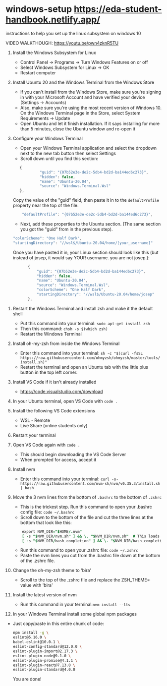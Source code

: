 # windows-setup   https://eda-student-handbook.netlify.app/
instructions to help you set up the linux subsystem on windows 10

VIDEO WALKTHOUGH:
https://youtu.be/pwn4zknR5TU

1. Install the Windows Subsystem for Linux
    - Control Panel -> Programs -> Turn Windows Features on or off
    - Select Windows Subsystem for Linux -> OK
    - Restart computer

1. Install Ubuntu 20 and the Windows Terminal from the Windows Store
    - If you can't install from the Windows Store, make sure you're signing in with your Microsoft Account and have verified your device (Settings -> Accounts)
    - Also, make sure you're using the most recent version of Windows 10. On the Windows Terminal page in the Store, select System Requirements -> Update
    - Open Ubuntu and let it finish installation. If it says installing for more than 5 minutes, close the Ubuntu window and re-open it

1. Configure your Windows Terminal
    - Open your Windows Terminal application and select the dropdown next to the new tab button then select Settings
    - Scroll down until you find this section:
 
    ```js
       {
                "guid": "{07b52e3e-de2c-5db4-bd2d-ba144ed6c273}",
                "hidden": false,
                "name": "Ubuntu-20.04",
                "source": "Windows.Terminal.Wsl"
       },
    ```

    Copy the value of the "guid" field, then paste it in to the `defaultProfile` property near the top of the file.
    
    ```js
        "defaultProfile": "{07b52e3e-de2c-5db4-bd2d-ba144ed6c273}",
    ```
    
    - Next, add these properties to the Ubuntu section. (The same section you got the "guid" from in the previous step).

    ```js
    "colorScheme": "One Half Dark",
    "startingDirectory": "//wsl$/Ubuntu-20.04/home/[your_username]"
    ```

    Once you have pasted it in, your Linux section should look like this (but instead of josep, it would say YOUR username. you are not josep.):

  ```js
            {
                "guid": "{07b52e3e-de2c-5db4-bd2d-ba144ed6c273}",
                "hidden": false,
                "name": "Ubuntu-20.04",
                "source": "Windows.Terminal.Wsl",
                "colorScheme": "One Half Dark",
                "startingDirectory": "//wsl$/Ubuntu-20.04/home/josep"
            },
  ```

1. Restart the Windows Terminal and install zsh and make it the default shell
    - Put this command into your terminal: `sudo apt-get install zsh`
    - Then this command: `chsh -s $(which zsh)`
    - Restart the Windows Terminal
    
1. Install oh-my-zsh from inside the Windows Terminal
    - Enter this command into your terminal: `sh -c "$(curl -fsSL https://raw.githubusercontent.com/ohmyzsh/ohmyzsh/master/tools/install.sh)"`
    - Restart the terminal and open an Ubuntu tab with the little plus button in the top left corner. 
    
1. Install VS Code if it isn't already installed
    - https://code.visualstudio.com/download
    
1. In your Ubuntu terminal, open VS Code with `code .`

1. Install the following VS Code extensions
    - WSL - Remote
    - Live Share (online students only)
    
1. Restart your terminal

1. Open VS Code again with `code .`
    - This should begin downloading the VS Code Server
    - When prompted for access, accept it
    
1. Install nvm
    - Enter this command into your terminal: `curl -o- https://raw.githubusercontent.com/nvm-sh/nvm/v0.35.3/install.sh | bash`
    
1. Move the 3 nvm lines from the bottom of `.bashrc` to the bottom of `.zshrc`
    - This is the trickest step. Run this command to open your .bashrc config file: `code ~/.bashrc`
    - Scroll down to the bottom of the file and cut the three lines at the bottom that look like this: 

    ```j
        export NVM_DIR="$HOME/.nvm"
        [ -s "$NVM_DIR/nvm.sh" ] && \. "$NVM_DIR/nvm.sh"  # This loads nvm
        [ -s "$NVM_DIR/bash_completion" ] && \. "$NVM_DIR/bash_completion"  # This loads nvm bash_completion
    ```

    - Run this command to open your .zshrc file: `code ~/.zshrc`
    - Paste the nvm lines you cut from the .bashrc file down at the bottom of the .zshrc file.

1. Change the oh-my-zsh theme to 'bira'
    - Scroll to the top of the .zshrc file and replace the ZSH_THEME= value with 'bira'
    
1. Install the latest version of nvm 
    - Run this command in your terminal:`nvm install --lts`
    
1. In your Windows Terminal install some global npm packages
 - Just copy/paste in this entire chunk of code:
 
    ```sh
    npm install -g \
    eslint@5.16.0 \
    babel-eslint@10.0.1 \
    eslint-config-standard@12.0.0 \
    eslint-plugin-import@2.17.3 \
    eslint-plugin-node@9.1.0 \
    eslint-plugin-promise@4.1.1 \
    eslint-plugin-react@7.13.0 \
    eslint-plugin-standard@4.0.0
    ```
    
    You are done!
    
